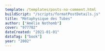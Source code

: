 ```yaml
---
template: /templates/posts-no-comment.html
buildScript: "/scripts/formatPostDetails.js"
title: "Métaphysique des Tubes"
author: ["Amélie Nothomb"]
cover: "977702"
dateCreated: "2021-01-01"
dataTag: ["book"]
year: "2002"
---
```

